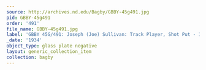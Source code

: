 ```yaml
---
source: http://archives.nd.edu/Bagby/GBBY-45g491.jpg
pid: GBBY-45g491
order: '491'
file_name: GBBY-45g491.jpg
label: 'GBBY 45G/491: Joseph (Joe) Sullivan: Track Player, Shot Put - 1934'
_date: '1934'
object_type: glass plate negative
layout: generic_collection_item
collection: bagby
---
```

